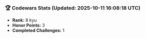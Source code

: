 ### 🏆 Codewars Stats (Updated: 2025-10-11 16:08:18 UTC)

- **Rank:** 8 kyu
- **Honor Points:** 3
- **Completed Challenges:** 1
